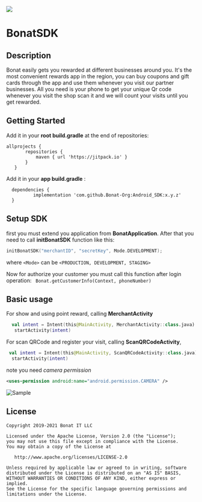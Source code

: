 [![](https://jitpack.io/v/Bonat-Org/Android_SDK.svg)](https://jitpack.io/#Bonat-Org/Android_SDK)

# BonatSDK
## Description
Bonat easily gets you rewarded at different businesses around you.
It's the most convenient rewards app in the region, you can buy coupons and gift cards through the app and use them whenever you visit our partner businesses.
All you need is your phone to get your unique Qr code whenever you visit the shop scan it and we will count your visits until you get rewarded.

## Getting Started
Add it in your **root build.gradle** at the end of repositories:

 ```
 allprojects {
		repositories {
			maven { url 'https://jitpack.io' }
		}
	} 
  ```
  
  Add it in your **app build.gradle** :
  ```
	dependencies {
	        implementation 'com.github.Bonat-Org:Android_SDK:x.y.z'
	}
```
## Setup SDK
first you must extend you application from **BonatApplication**. After that you need to call **initBonatSDK** function like this:
  ```kotlin
 initBonatSDK("merchantID", "secretKey", Mode.DEVELOPMENT);

```
where `<Mode>` can be `<PRODUCTION, DEVELOPMENT, STAGING>`

Now for authorize your customer you must call this function after login operation:
``` Bonat.getCustomerInfo(Context, phoneNumber)```

## Basic usage
For show and using point reward, calling **MerchantActivity**
```kotlin
  val intent = Intent(this@MainActivity, MerchantActivity::class.java)
   startActivity(intent)
   ```
 For scan QRCode and register your visit, calling **ScanQRCodeActivity**, 
 ```kotlin
  val intent = Intent(this@MainActivity, ScanQRCodeActivity::class.java)
   startActivity(intent)
   ```
note you need *camera permission*
   ``` xml
<uses-permission android:name="android.permission.CAMERA" />
   ```
![Sample](https://github.com/Bonat-Org/Android_SDK/tree/master/video/20210912-075157.gif)

## License

 ```
 Copyright 2019-2021 Bonat IT LLC 

Licensed under the Apache License, Version 2.0 (the "License");
you may not use this file except in compliance with the License.
You may obtain a copy of the License at

    http://www.apache.org/licenses/LICENSE-2.0

Unless required by applicable law or agreed to in writing, software
distributed under the License is distributed on an "AS IS" BASIS,
WITHOUT WARRANTIES OR CONDITIONS OF ANY KIND, either express or implied.
See the License for the specific language governing permissions and
limitations under the License.
```

